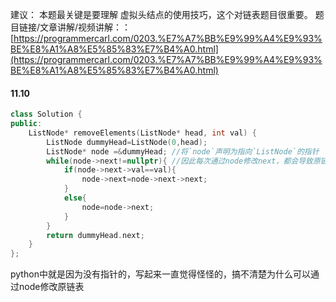 建议： 本题最关键是要理解 虚拟头结点的使用技巧，这个对链表题目很重要。
题目链接/文章讲解/视频讲解：：[https://programmercarl.com/0203.%E7%A7%BB%E9%99%A4%E9%93%BE%E8%A1%A8%E5%85%83%E7%B4%A0.html](https://programmercarl.com/0203.%E7%A7%BB%E9%99%A4%E9%93%BE%E8%A1%A8%E5%85%83%E7%B4%A0.html)


#### 11.10
```c++
class Solution {
public:
    ListNode* removeElements(ListNode* head, int val) {
        ListNode dummyHead=ListNode(0,head);
        ListNode* node =&dummyHead; //将`node`声明为指向`ListNode`的指针
        while(node->next!=nullptr){ //因此每次通过node修改next，都会导致原链表的改变
            if(node->next->val==val){
                node->next=node->next->next;
            }
            else{
                node=node->next;
            }
        }
        return dummyHead.next;
    }
};
```
python中就是因为没有指针的，写起来一直觉得怪怪的，搞不清楚为什么可以通过node修改原链表